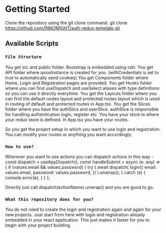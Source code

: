 # Getting Started

Clone the repository using the git clone command.
git clone https://github.com/INNOMIGHT/auth-redux-template.git

## Available Scripts


### `File Structure`
You get src and public folder. Bootstrap is embedded using cdn. 
You get API folder where axiosInstance is created for you. (withCredentials is set to true to automatically send cookies)
You get Components folder where Home, Login and Registration pages are provided.
You get Hooks folder where you can find useDispatch and useSelect aliases with type definitions so you can use it directly everytime.
You get the Layouts folder where you can find the default routes layout and protected routes layout which is used in routing of default and protected routes in App.tsx.
You get the Slices folder where you have the authSlice and userSlice. authSlice is responsible for handling authentication login, register etc.
You have your store.ts where your redux store is defined.
In App.tsx you have your routes.

So you get the project setup in which you want to use login and registration. You can modify your routes or anything you want accordingly.


### `How to use?`

Wherever you want to use actions you can dispatch actions in this way - 
const dispatch = useAppDispatch(); 
const handleSubmit = async (e: any) => {
        if (values.email && values.password) {
            try {
              await dispatch(
                login({
                    email: values.email,
                    password: values.password,
                })
              ).unwrap();
            } catch (e) {
              console.error(e);
            }
          } 
    };

Directly just call dispatch(actionName).unwrap() and you are good to go.



### `What this repository does for you?`
You do not need to create the login and registration again and again for your new projects. Just start from here with login and registration already embedded in your react application. This just makes it faster for you to begin with your project building.



